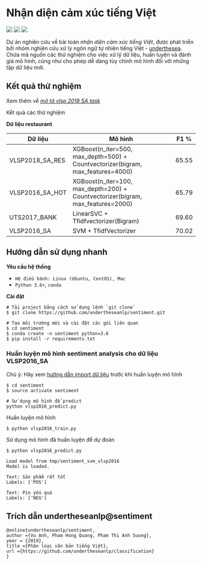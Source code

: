 # Nhận diện cảm xúc tiếng Việt

![](https://img.shields.io/badge/made%20with-%E2%9D%A4-red.svg)
![](https://img.shields.io/badge/opensource-vietnamese-blue.svg)
![](https://img.shields.io/badge/build-passing-green.svg)

Dự án nghiên cứu về bài toán *nhận diện cảm xúc tiếng Việt*, được phát triển bởi nhóm nghiên cứu xử lý ngôn ngữ tự nhiên tiếng Việt - [underthesea](https://github.com/undertheseanlp). Chứa mã nguồn các thử nghiệm cho việc xử lý dữ liệu, huấn luyện và đánh giá mô hình, cũng như cho phép dễ dàng tùy chỉnh mô hình đối với những tập dữ liệu mới.

## Kết quả thử nghiệm 

Xem thêm về [*mô tả vlsp 2018 SA task*](http://vlsp.org.vn/vlsp2018/eval/sa)

Kết quả các thử nghiệm

**Dữ liệu restaurant**

| Dữ liệu          | Mô hình                                                                        | F1 %     |
|-----------------|---------------------------------------------------------------------------------|----------|
| VLSP2018_SA_RES | XGBoost(n_iter=500, max_depth=500) + Countvectorizer(bigram, max_features=4000) | 65.55    |
| VLSP2016_SA_HOT | XGBoost(n_iter=100, max_depth=200) + Countvectorizer(bigram, max_features=2000) | 65.79    |
| UTS2017_BANK    | LinearSVC + Tfidfvectorizer(Bigram)                                             | 69.60    |
| VLSP2016_SA     | SVM + TfidfVectorizer                                                           | 70.02    |

## Hướng dẫn sử dụng nhanh

**Yêu cầu hệ thống**

* `Hệ điều hành: Linux (Ubuntu, CentOS), Mac`
* `Python 3.6+`, `conda`

**Cài đặt** 

```
# Tải project bằng cách sử dụng lệnh `git clone`
$ git clone https://github.com/undertheseanlp/sentiment.git

# Tạo môi trường mới và cài đặt các gói liên quan
$ cd sentiment
$ conda create -n sentiment python=3.6
$ pip install -r requirements.txt 
```


### Huấn luyện mô hình sentiment analysis cho dữ liệu VLSP2016_SA

Chú ý: Hãy xem [hướng dẫn import dữ liệu](docs/DATA.md) trước khi huấn luyện mô hình  

```
$ cd sentiment
$ source activate sentiment

# Sử dụng mô hình để predict 
python vlsp2016_predict.py
```

Huấn luyện mô hình

```
$ python vlsp2016_train.py
```
 
Sử dụng mô hình đã huấn luyện để dự đoán 

```
$ python vlsp2016_predict.py

Load model from tmp/sentiment_svm_vlsp2016
Model is loaded.

Text: Sản phẩm rất tốt
Labels: ['POS']

Text: Pin yếu quá
Labels: ['NEG']
```


## Trích dẫn undertheseanlp@sentiment

```
@online{undertheseanlp/sentiment,
author ={Vu Anh, Pham Hong Quang, Pham Thi Anh Suong},
year = {2019},
title ={Phân loại văn bản tiếng Việt},
url ={https://github.com/undertheseanlp/classification}
}
```

